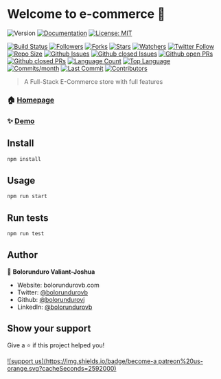 # Welcome to e-commerce 👋
![Version](https://img.shields.io/badge/version-1.1.0-blue.svg?cacheSeconds=2592000)
[![Documentation](https://img.shields.io/badge/documentation-yes-brightgreen.svg)](ecommerce.herokuapp.com)
[![License: MIT](https://img.shields.io/badge/License-MIT-yellow.svg)](#)
<!-- [![Twitter: bolorundurovb](https://img.shields.io/twitter/follow/bolorundurovb.svg?style=social)](https://twitter.com/bolorundurovb) -->
[![Build Status](https://travis-ci.com/bolorundurovj/E_Commerce.svg?token=oezi3s9uP2p7PrB4FYWC&branch=master)](https://travis-ci.com/bolorundurovj/E_Commerce)
 [![Followers](https://img.shields.io/github/followers/bolorundurovj?style=flat)](https://github.com/bolorundurovj?tab=followers)
 [![Forks](https://img.shields.io/github/forks/bolorundurovj/E_Commerce?style=flat)](https://github.com/bolorundurovj/E_Commerce/network/members)
 [![Stars](https://img.shields.io/github/stars/bolorundurovj/E_Commerce?style=flat)](https://github.com/bolorundurovj/E_Commerce/stargazers)
 [![Watchers](https://img.shields.io/github/watchers/bolorundurovj/E_Commerce?style=flat)](https://github.com/bolorundurovj/E_Commerce/watchers)
 [![Twitter Follow](https://img.shields.io/twitter/follow/bolorundurovb?logo=twitter&style=flat)](https://twitter.com/bolorundurovb)
 [![Repo Size](https://img.shields.io/github/repo-size/bolorundurovj/E_Commerce?style=flat)](https://github.com/bolorundurovj/E_Commerce)
 [![Github Issues](https://img.shields.io/github/issues-raw/bolorundurovj/E_Commerce?style=flat)](https://github.com/bolorundurovj/E_Commerce/issues)
 [![Github closed Issues](https://img.shields.io/github/issues-closed/bolorundurovj/E_Commerce?style=flat)](https://github.com/bolorundurovj/E_Commerce/issues?q=is%3Aissue+is%3Aclosed)
 [![Github open PRs](https://img.shields.io/github/issues-pr-raw/bolorundurovj/E_Commerce?style=flat)](https://github.com/bolorundurovj/E_Commerce/pulls)
 [![Github closed PRs](https://img.shields.io/github/issues-pr-closed/bolorundurovj/E_Commerce?style=flat)](https://github.com/bolorundurovj/E_Commerce/pulls?q=is%3Apr+is%3Aclosed)
 [![Language Count](https://img.shields.io/github/languages/count/bolorundurovj/E_Commerce?style=flat)](https://github.com/bolorundurovj/E_Commerce)
 [![Top Language](https://img.shields.io/github/languages/top/bolorundurovj/E_Commerce?style=flat)](https://github.com/bolorundurovj/E_Commerce)
 [![Commits/month](https://img.shields.io/github/commit-activity/m/bolorundurovj/E_Commerce?style=flat)](https://github.com/bolorundurovj/E_Commerce/graphs/commit-activity)
 [![Last Commit](https://img.shields.io/github/last-commit/bolorundurovj/E_Commerce?style=flat)](https://github.com/bolorundurovj/E_Commerce/graphs/commit-activity)
 [![Contributors](https://img.shields.io/github/contributors/bolorundurovj/E_Commerce?style=flat)](https://github.com/bolorundurovj/E_Commerce/graphs/contributors)

> A Full-Stack E-Commerce store with full features

### 🏠 [Homepage](ecommerce.herokuapp.com)

### ✨ [Demo](ecommerce.herokuapp.com)

## Install

```sh
npm install
```

## Usage

```sh
npm run start
```

## Run tests

```sh
npm run test
```

## Author

👤 **Bolorunduro Valiant-Joshua**

* Website: bolorundurovb.com
* Twitter: [@bolorundurovb](https://twitter.com/bolorundurovb)
* Github: [@bolorundurovj](https://github.com/bolorundurovj)
* LinkedIn: [@bolorundurovb](https://linkedin.com/in/bolorundurovb)

## Show your support

Give a ⭐️ if this project helped you!

[![support us](https://img.shields.io/badge/become-a patreon%20us-orange.svg?cacheSeconds=2592000)](https://www.patreon.com/bolorundurovb)
